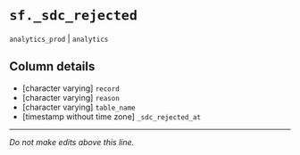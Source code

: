 # `sf._sdc_rejected`
`analytics_prod` | `analytics`

## Column details
* [character varying] `record`
* [character varying] `reason`
* [character varying] `table_name`
* [timestamp without time zone] `_sdc_rejected_at`

-------------------------------------------------------------------------------
*Do not make edits above this line.*
